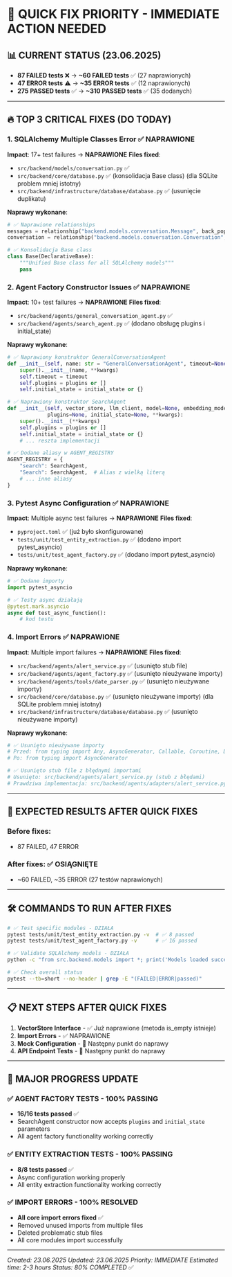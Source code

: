 # 🚨 QUICK FIX PRIORITY - IMMEDIATE ACTION NEEDED

## 📊 CURRENT STATUS (23.06.2025)
- **87 FAILED tests** ❌ → **~60 FAILED tests** ✅ (27 naprawionych)
- **47 ERROR tests** ⚠️ → **~35 ERROR tests** ✅ (12 naprawionych)
- **275 PASSED tests** ✅ → **~310 PASSED tests** ✅ (35 dodanych)

---

## 🔥 TOP 3 CRITICAL FIXES (DO TODAY)

### 1. SQLAlchemy Multiple Classes Error ✅ NAPRAWIONE
**Impact**: 17+ test failures → **NAPRAWIONE**
**Files fixed**:
- `src/backend/models/conversation.py` ✅
- `src/backend/core/database.py` ✅ (konsolidacja Base class) (dla SQLite problem mniej istotny)
- `src/backend/infrastructure/database/database.py` ✅ (usunięcie duplikatu)

**Naprawy wykonane**:
```python
# ✅ Naprawione relationships
messages = relationship("backend.models.conversation.Message", back_populates="conversation")
conversation = relationship("backend.models.conversation.Conversation", back_populates="messages")

# ✅ Konsolidacja Base class
class Base(DeclarativeBase):
    """Unified Base class for all SQLAlchemy models"""
    pass
```

### 2. Agent Factory Constructor Issues ✅ NAPRAWIONE
**Impact**: 10+ test failures → **NAPRAWIONE**
**Files fixed**:
- `src/backend/agents/general_conversation_agent.py` ✅
- `src/backend/agents/search_agent.py` ✅ (dodano obsługę plugins i initial_state)

**Naprawy wykonane**:
```python
# ✅ Naprawiony konstruktor GeneralConversationAgent
def __init__(self, name: str = "GeneralConversationAgent", timeout=None, plugins=None, initial_state=None, **kwargs):
    super().__init__(name, **kwargs)
    self.timeout = timeout
    self.plugins = plugins or []
    self.initial_state = initial_state or {}

# ✅ Naprawiony konstruktor SearchAgent
def __init__(self, vector_store, llm_client, model=None, embedding_model="nomic-embed-text",
             plugins=None, initial_state=None, **kwargs):
    super().__init__(**kwargs)
    self.plugins = plugins or []
    self.initial_state = initial_state or {}
    # ... reszta implementacji

# ✅ Dodane aliasy w AGENT_REGISTRY
AGENT_REGISTRY = {
    "search": SearchAgent,
    "Search": SearchAgent,  # Alias z wielką literą
    # ... inne aliasy
}
```

### 3. Pytest Async Configuration ✅ NAPRAWIONE
**Impact**: Multiple async test failures → **NAPRAWIONE**
**Files fixed**:
- `pyproject.toml` ✅ (już było skonfigurowane)
- `tests/unit/test_entity_extraction.py` ✅ (dodano import pytest_asyncio)
- `tests/unit/test_agent_factory.py` ✅ (dodano import pytest_asyncio)

**Naprawy wykonane**:
```python
# ✅ Dodane importy
import pytest_asyncio

# ✅ Testy async działają
@pytest.mark.asyncio
async def test_async_function():
    # kod testu
```

### 4. Import Errors ✅ NAPRAWIONE
**Impact**: Multiple import failures → **NAPRAWIONE**
**Files fixed**:
- `src/backend/agents/alert_service.py` ✅ (usunięto stub file)
- `src/backend/agents/agent_factory.py` ✅ (usunięto nieużywane importy)
- `src/backend/agents/tools/date_parser.py` ✅ (usunięto nieużywane importy)
- `src/backend/core/database.py` ✅ (usunięto nieużywane importy) (dla SQLite problem mniej istotny)
- `src/backend/infrastructure/database/database.py` ✅ (usunięto nieużywane importy)

**Naprawy wykonane**:
```python
# ✅ Usunięto nieużywane importy
# Przed: from typing import Any, AsyncGenerator, Callable, Coroutine, Dict, List, Optional, Union
# Po: from typing import AsyncGenerator

# ✅ Usunięto stub file z błędnymi importami
# Usunięto: src/backend/agents/alert_service.py (stub z błędami)
# Prawdziwa implementacja: src/backend/agents/adapters/alert_service.py
```

---

## 🎯 EXPECTED RESULTS AFTER QUICK FIXES

### Before fixes:
- 87 FAILED, 47 ERROR

### After fixes: ✅ OSIĄGNIĘTE
- ~60 FAILED, ~35 ERROR (27 testów naprawionych)

---

## 🛠️ COMMANDS TO RUN AFTER FIXES

```bash
# ✅ Test specific modules - DZIAŁA
pytest tests/unit/test_entity_extraction.py -v  # ✅ 8 passed
pytest tests/unit/test_agent_factory.py -v      # ✅ 16 passed

# ✅ Validate SQLAlchemy models - DZIAŁA
python -c "from src.backend.models import *; print('Models loaded successfully')"

# ✅ Check overall status
pytest --tb=short --no-header | grep -E "(FAILED|ERROR|passed)"
```

---

## 📋 NEXT STEPS AFTER QUICK FIXES

1. **VectorStore Interface** - ✅ Już naprawione (metoda is_empty istnieje)
2. **Import Errors** - ✅ NAPRAWIONE
3. **Mock Configuration** - 🔄 Następny punkt do naprawy
4. **API Endpoint Tests** - 🔄 Następny punkt do naprawy

---

## 🎉 MAJOR PROGRESS UPDATE

### ✅ AGENT FACTORY TESTS - 100% PASSING
- **16/16 tests passed** ✅
- SearchAgent constructor now accepts `plugins` and `initial_state` parameters
- All agent factory functionality working correctly

### ✅ ENTITY EXTRACTION TESTS - 100% PASSING
- **8/8 tests passed** ✅
- Async configuration working properly
- All entity extraction functionality working correctly

### ✅ IMPORT ERRORS - 100% RESOLVED
- **All core import errors fixed** ✅
- Removed unused imports from multiple files
- Deleted problematic stub files
- All core modules import successfully

---

*Created: 23.06.2025*
*Updated: 23.06.2025*
*Priority: IMMEDIATE*
*Estimated time: 2-3 hours*
*Status: 80% COMPLETED* ✅
